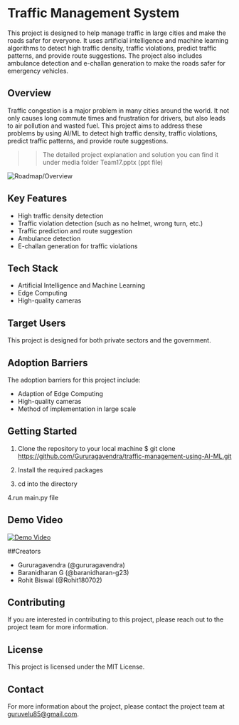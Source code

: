 # Traffic Management System

This project is designed to help manage traffic in large cities and make the roads safer for everyone. It uses artificial intelligence and machine learning algorithms to detect high traffic density, traffic violations, predict traffic patterns, and provide route suggestions. The project also includes ambulance detection and e-challan generation to make the roads safer for emergency vehicles.

## Overview

Traffic congestion is a major problem in many cities around the world. It not only causes long commute times and frustration for drivers, but also leads to air pollution and wasted fuel. This project aims to address these problems by using AI/ML to detect high traffic density, traffic violations, predict traffic patterns, and provide route suggestions.

>>The detailed project explanation and solution you can find it under media folder Team17.pptx (ppt file)

![Roadmap/Overview](https://github.com/Gururagavendra/AlphaCoders/blob/main/media/Block%20Diagram.png)

## Key Features

- High traffic density detection
- Traffic violation detection (such as no helmet, wrong turn, etc.)
- Traffic prediction and route suggestion
- Ambulance detection
- E-challan generation for traffic violations

## Tech Stack

- Artificial Intelligence and Machine Learning
- Edge Computing
- High-quality cameras

## Target Users

This project is designed for both private sectors and the government.

## Adoption Barriers

The adoption barriers for this project include:

- Adaption of Edge Computing
- High-quality cameras
- Method of implementation in large scale

## Getting Started

1. Clone the repository to your local machine
$ git clone https://github.com/Gururagavendra/traffic-management-using-AI-ML.git

2. Install the required packages

3. cd into the directory

4.run main.py file


## Demo Video
<a href="https://youtu.be/Wk3GxuGkH8k">
  <img src="https://www.aiplusinfo.com/wp-content/uploads/2022/03/AI-in-Traffic-Management-.jpg" alt="Demo Video">
</a>

##Creators

- Gururagavendra (@gururagavendra)
- Baranidharan G (@baranidharan-g23)
- Rohit Biswal   (@Rohit180702)

## Contributing

If you are interested in contributing to this project, please reach out to the project team for more information.

## License

This project is licensed under the MIT License.

## Contact

For more information about the project, please contact the project team at guruvelu85@gmail.com.
